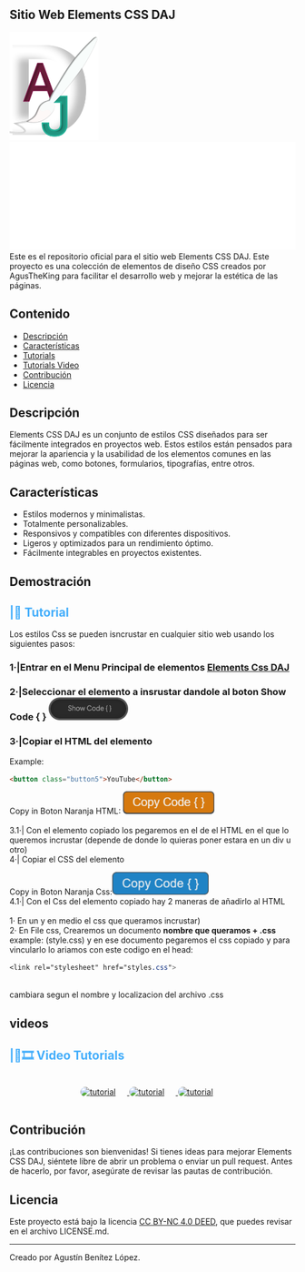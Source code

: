 ## Sitio Web Elements CSS DAJ

<img  alt="tutorial" height="190px" style="padding-right:20px;" src="https://raw.githubusercontent.com/AgusTheKing/agustheking.github.io/main/DAJ.png"/> <img  alt="tutorial" height="190px" style="padding-right:20px;" src="https://raw.githubusercontent.com/AgusTheKing/icons/main/tituloletras.png"/><br>
Este es el repositorio oficial para el sitio web Elements CSS DAJ. Este proyecto es una colección de elementos de diseño CSS creados por AgusTheKing para facilitar el desarrollo web y mejorar la estética de las páginas.   

## Contenido

- [Descripción](#descripción)
- [Características](#características)
- [Tutorials](#demostración)
- [Tutorials Video](#videos)
- [Contribución](#contribución)
- [Licencia](#licencia)

## Descripción

Elements CSS DAJ es un conjunto de estilos CSS diseñados para ser fácilmente integrados en proyectos web. Estos estilos están pensados para mejorar la apariencia y la usabilidad de los elementos comunes en las páginas web, como botones, formularios, tipografías, entre otros.

## Características

- Estilos modernos y minimalistas.
- Totalmente personalizables.
- Responsivos y compatibles con diferentes dispositivos.
- Ligeros y optimizados para un rendimiento óptimo.
- Fácilmente integrables en proyectos existentes.

## Demostración

<h2 style="color: #44AEFB"> |🔧 Tutorial</h2>
Los estilos Css se pueden isncrustar en cualquier sitio web usando los siguientes pasos:<br>
<h3> 1·|Entrar en el Menu Principal de elementos <a href="https://agustheking.github.io/" target="_blank"> Elements Css DAJ</a> <br></h2> 
<h3> 2·|Seleccionar el elemento a insrustar dandole al boton Show Code { } <img  alt="Show Code{}" height="40px" src="https://raw.githubusercontent.com/AgusTheKing/icons/main/showcode.png"/></h2>  
<h3> 3·|Copiar el HTML del elemento </h2>

Example: 
```html example
<button class="button5">YouTube</button>
```
Copy in Boton Naranja HTML: <img  alt="Copy Code{}" height="40px" src="https://raw.githubusercontent.com/AgusTheKing/icons/main/copycodehtml.png"/>  <br> <br>
3.1·| Con el elemento copiado  los pegaremos en el <body> de el HTML en el que lo queremos incrustar (depende de donde lo quieras poner estara en un div u otro)<br>
4·| Copiar el CSS del elemento <br>

Copy in Boton Naranja Css:<img  alt="Copy Code{}" height="40px" src="https://raw.githubusercontent.com/AgusTheKing/icons/main/copycodecss.png"/>
 <br>
 4.1·| Con el Css del elemento copiado hay 2 maneras de añadirlo al HTML <br><br>
   1· En un <style> (Con un <style> solo hace falta meter en el html una etiqueta que se escribe <b><style></style></b> y en medio el css que queramos incrustar)<br>
   2· En File css, Crearemos un documento <b>nombre que queramos + .css</b> example: (style.css) y en ese documento pegaremos el css copiado y para vincularlo lo ariamos con este codigo en el head:<br>
   ```css vinculo
<link rel="stylesheet" href="styles.css">
```
  <br> cambiara segun el nombre y localizacion del archivo .css<br>

## videos
<h2 style="color: #44AEFB"> |🔧🎞️ Video Tutorials</h2>
<br>   
<div align="center">
  <a href="https://agustheking.github.io/" target="_blank">
      <img  alt="tutorial" height="190px" style="padding-right:20px;border-radius:15px;" src="https://github.com/AgusTheKing/icons/blob/main/miniatura1.png"/>
  </a>
  <a href="https://agustheking.github.io/" target="_blank" >
      <img  alt="tutorial" height="190px" style="padding-right:20px;border-radius:15px;" src="https://github.com/AgusTheKing/icons/blob/main/miniatura2.png"/>
  </a>
  <a href="https://agustheking.github.io/" target="_blank">
      <img  alt="tutorial" height="190px" style="padding-right:20px; border-radius:15px;" src="https://github.com/AgusTheKing/icons/blob/main/miniatura3.png"/>
  </a>
</div>
<br>


## Contribución

¡Las contribuciones son bienvenidas! Si tienes ideas para mejorar Elements CSS DAJ, siéntete libre de abrir un problema o enviar un pull request. Antes de hacerlo, por favor, asegúrate de revisar las pautas de contribución.

## Licencia

Este proyecto está bajo la licencia [CC BY-NC 4.0 DEED](https://creativecommons.org/licenses/by-nc/4.0/legalcode), que puedes revisar en el archivo LICENSE.md.

---

Creado por Agustín Benítez López.
